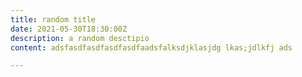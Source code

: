 ```yaml
---
title: random title
date: 2021-05-30T18:30:00Z
description: a random desctipio
content: adsfasdfasdfasdfasdfaadsfalksdjklasjdg lkas;jdlkfj ads

---
```

